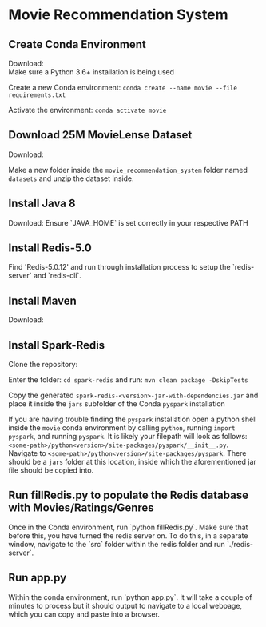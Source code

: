 <h1>Movie Recommendation System</h1>

<h2>Create Conda Environment</h2>
Download: <https://conda.io/projects/conda/en/latest/user-guide/install/index.html> <br />
Make sure a Python 3.6+ installation is being used <br />

Create a new Conda environment: `conda create --name movie --file requirements.txt` <br />

Activate the environment: `conda activate movie`

<h2>Download 25M MovieLense Dataset</h2>
Download: <https://grouplens.org/datasets/movielens/25m/> <br />

Make a new folder inside the `movie_recommendation_system` folder named `datasets` and unzip the dataset inside.

<h2>Install Java 8 </h2>
Download: <https://www.oracle.com/java/technologies/javase/javase-jdk8-downloads.html>
Ensure `JAVA_HOME` is set correctly in your respective PATH

<h2>Install Redis-5.0</h2>
Find 'Redis-5.0.12' and run through installation process to setup the `redis-server` and `redis-cli`. <https://download.redis.io/releases/>

<h2>Install Maven</h2>
Download: <https://maven.apache.org/install.html>

<h2>Install Spark-Redis</h2>
Clone the repository: <https://github.com/RedisLabs/spark-redis/tree/branch-2.4> <br />

Enter the folder: `cd spark-redis` and run: `mvn clean package -DskipTests` <br />

Copy the generated `spark-redis-<version>-jar-with-dependencies.jar` and place it inside the `jars` subfolder of the Conda `pyspark` installation <br />

If you are having trouble finding the `pyspark` installation open a python shell inside the `movie` conda environment by calling `python`, running `import pyspark`, and running `pyspark`. It is likely your filepath will look as follows: `<some-path>/python<version>/site-packages/pyspark/__init__.py`.<br />
Navigate to `<some-path>/python<version>/site-packages/pyspark`. There should be a `jars` folder at this location, inside which the aforementioned jar file should be copied into.

<h2>Run fillRedis.py to populate the Redis database with Movies/Ratings/Genres</h2>
Once in the Conda environment, run `python fillRedis.py`. Make sure that before this, you have turned the redis server on. To do this, in a separate window, navigate to the `src` folder within the redis folder and run `./redis-server`.

<h2>Run app.py</h2>
Within the conda environment, run `python app.py`. It will take a couple of minutes to process but it should output to navigate to a local webpage, which you can copy and paste into a browser.

